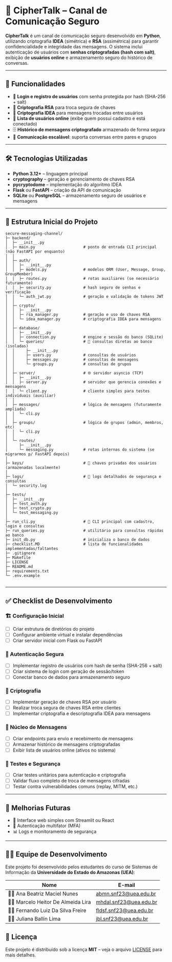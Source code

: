 # 🔐 CipherTalk – Canal de Comunicação Seguro

**CipherTalk** é um canal de comunicação seguro desenvolvido em **Python**, utilizando criptografia **IDEA** (simétrica) e **RSA** (assimétrica) para garantir confidencialidade e integridade das mensagens. O sistema inclui autenticação de usuários com **senhas criptografadas (hash com salt)**, exibição de **usuários online** e armazenamento seguro do histórico de conversas.  

---

## 🚀 Funcionalidades

- 🔑 **Login e registro de usuários** com senha protegida por hash (SHA-256 + salt)  
- 🔐 **Criptografia RSA** para troca segura de chaves  
- 🔄 **Criptografia IDEA** para mensagens trocadas entre usuários  
- 👥 **Lista de usuários online** (exibe quem possui cadastro e está conectado)  
- 🗄️ **Histórico de mensagens criptografado** armazenado de forma segura  
- 📡 **Comunicação escalável**: suporta conversas entre pares e grupos  

---

## 🛠️ Tecnologias Utilizadas

- **Python 3.12+** – linguagem principal  
- **cryptography** – geração e gerenciamento de chaves RSA  
- **pycryptodome** – implementação do algoritmo IDEA  
- **Flask** ou **FastAPI** – criação da API de comunicação  
- **SQLite** ou **PostgreSQL** – armazenamento seguro de usuários e mensagens  

---

## 📁 Estrutura Inicial do Projeto
```
secure-messaging-channel/
├─ backend/
│  ├─ __init__.py
│  ├─ main.py                     # ponto de entrada CLI principal (não FastAPI por enquanto)
│  │
│  ├─ auth/                       
│  │  ├─ __init__.py
│  │  ├─ models.py                # modelos ORM (User, Message, Group, GroupMember)
│  │  ├─ routes.py                # rotas auxiliares (se necessário futuramente)
│  │  ├─ security.py              # hash seguro de senhas e verificação
│  │  └─ auth_jwt.py              # geração e validação de tokens JWT
│  │
│  ├─ crypto/                     
│  │  ├─ __init__.py
│  │  ├─ rsa_manager.py           # geração e uso de chaves RSA
│  │  └─ idea_manager.py          # criptografia IDEA para mensagens
│  │
│  ├─ database/                  
│  │  ├─ __init__.py
│  │  ├─ connection.py            # engine e sessão do banco (SQLite)
│  │  └─ queries/                 # 📂 consultas diretas ao banco (isoladas)
│  │     ├─ __init__.py
│  │     ├─ users.py              # consultas de usuários
│  │     ├─ messages.py           # consultas de mensagens
│  │     └─ groups.py             # consultas de grupos
│  │
│  ├─ server/                     # 🌐 servidor asyncio (TCP)
│  │  ├─ __init__.py
│  │  ├─ server.py                # servidor que gerencia conexões e mensagens
│  │  └─ client.py                # cliente simples para testes individuais (auxiliar)
│  │
│  ├─ messages/                   # lógica de mensagens (futuramente ampliada)
│  │  └─ cli.py
│  │
│  ├─ groups/                     # lógica de grupos (admin, membros, etc)
│  │  └─ cli.py
│  │
│  └─ routes/                     
│     ├─ __init__.py
│     └─ messaging.py             # rotas internas do sistema (se migrarmos p/ FastAPI depois)
│
├─ keys/                          # 📂 chaves privadas dos usuários (armazenadas localmente)
│
├─ logs/                          # 📂 logs detalhados de segurança e consultas
│  └─ security.log
│
├─ tests/                         
│  ├─ __init__.py
│  ├─ test_auth.py
│  ├─ test_crypto.py
│  └─ test_messaging.py
│
├─ run_cli.py                     # 🚀 CLI principal com cadastro, login e consultas
├─ run_queries.py                 # utilitário para consultas rápidas ao banco
├─ init_db.py                     # inicializa o banco de dados
├─ checklist.MD                   # lista de funcionalidades implementadas/faltantes
├─ .gitignore
├─ Makefile
├─ LICENSE
├─ README.md
├─ requirements.txt
└─ .env.example                  
     
```

---

## ✅ Checklist de Desenvolvimento

### 🏗️ Configuração Inicial
- [ ] Criar estrutura de diretórios do projeto  
- [ ] Configurar ambiente virtual e instalar dependências  
- [ ] Criar servidor inicial com Flask ou FastAPI  

### 🔑 Autenticação Segura
- [ ] Implementar registro de usuários com hash de senha (SHA-256 + salt)  
- [ ] Criar sistema de login com geração de sessão/token  
- [ ] Conectar banco de dados para armazenamento seguro  

### 🔐 Criptografia
- [ ] Implementar geração de chaves RSA por usuário  
- [ ] Realizar troca segura de chaves RSA entre clientes  
- [ ] Implementar criptografia e descriptografia IDEA para mensagens  

### 📨 Núcleo de Mensagens
- [ ] Criar endpoints para envio e recebimento de mensagens  
- [ ] Armazenar histórico de mensagens criptografadas  
- [ ] Exibir lista de usuários online (ativos no sistema)  

### 🧪 Testes e Segurança
- [ ] Criar testes unitários para autenticação e criptografia  
- [ ] Validar fluxo completo de troca de mensagens cifradas  
- [ ] Testar contra vulnerabilidades comuns (replay, MITM, etc.)  

---

## 🧭 Melhorias Futuras

- 📱 Interface web simples com Streamlit ou React  
- 🧠 Autenticação multifator (MFA)  
- 📊 Logs e monitoramento de segurança  

---

## 👩‍💻 Equipe de Desenvolvimento

Este projeto foi desenvolvido pelos estudantes do curso de Sistemas de Informação da **Universidade do Estado do Amazonas (UEA)**:

| Nome | E-mail |
|------|--------|
| 👩‍💻 Ana Beatriz Maciel Nunes | [abmn.snf23@uea.edu.br](mailto:abmn.snf23@uea.edu.br) |
| 👨‍💻 Marcelo Heitor De Almeida Lira | [mhdal.snf23@uea.edu.br](mailto:mhdal.snf23@uea.edu.br) |
| 👨‍💻 Fernando Luiz Da Silva Freire | [fldsf.snf23@uea.edu.br](mailto:fldsf.snf23@uea.edu.br) |
| 👩‍💻 Juliana Ballin Lima | [jbl.snf23@uea.edu.br](mailto:jbl.snf23@uea.edu.br) |



## 📜 Licença

Este projeto é distribuído sob a licença **MIT** – veja o arquivo [LICENSE](LICENSE) para mais detalhes.

